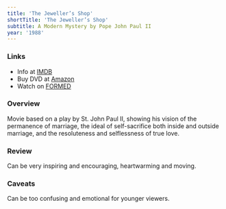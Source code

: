 ```yaml
---
title: 'The Jeweller’s Shop'
shortTitle: 'The Jeweller’s Shop'
subtitle: A Modern Mystery by Pope John Paul II
year: '1988'
---
```


### Links

* Info at [IMDB](https://www.imdb.com/title/tt0094787/)
* Buy DVD at [Amazon](https://www.amazon.com/Jewellers-Shop-Burt-Lancaster/dp/B000MTEKG4)
* Watch on [FORMED](https://watch.formed.org/the-jeweller-s-shop-a-modern-mystery-by-pope-john-paul-ii)

### Overview

Movie based on a play by St. John Paul II, showing his vision of the permanence of marriage, the ideal of self-sacrifice both inside and outside marriage, and the resoluteness and selflessness of true love.

### Review

Can be very inspiring and encouraging, heartwarming and moving.

### Caveats

Can be too confusing and emotional for younger viewers.
